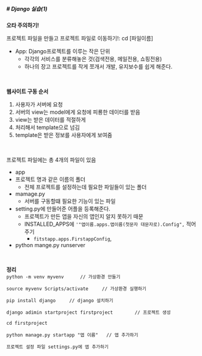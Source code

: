 ##### # Django 실습(1)
**오타 주의하기!**

프로젝트 파일을 만들고 프로젝트 파일로 이동하기!: cd [파일이름]

* App: Django프로젝트를 이루는 작은 단위
  * 각각의 서비스를 분류해놓은 것(검색전용, 메일전용, 쇼핑전용)
  * 하나의 장고 프로젝트를 작게 쪼개서 개발, 유지보수를 쉽게 해준다.

<br>

**웹사이트 구동 순서**

1. 사용자가 서버에 요청
2. 서버의 view는 model에게 요청에 피룡한 데이터를 받음
3. view는 받은 데이터를 적절하게
4. 처리해서 template으로 넘김
5. template은 받은 정보를 사용자에게 보여줌

<br>

프로젝트 파일에는 총 4개의 파일이 있음

* app
* 프로젝트 명과 같은 이름의 폴더
  * 전체 프로젝트를 설정하는데 필요한 파일들이 있는 폴더
* mamage.py
  * 서버를 구동할떄 필요한 기능이 있는 파일
* setting.py에 만들어준 어플을 등록해준다.
  * 프로젝트가 만든 앱을 자신의 앱인지 알지 못하기 때문
  * INSTALLED_APPS에 `'"앱이름.apps.앱이름(첫문자 대문자로).Config",` 적어주기
    * `fitstapp.apps.FirstappConfig`, 
* python mange.py runserver

<br>

**정리** <br>
`python -m venv myvenv		// 가상환경 만들기`

`source myvenv Scripts/activate		// 가상환경 실행하기`

`pip install django     // django 설치하기`

`django adimin startproject firstproject		// 프로젝트 생성`

`cd firstproject`

`python manage.py startapp "앱 이름"	// 앱 추가하기`

`프로젝트 설정 파일 settings.py에 앱 추가하기`